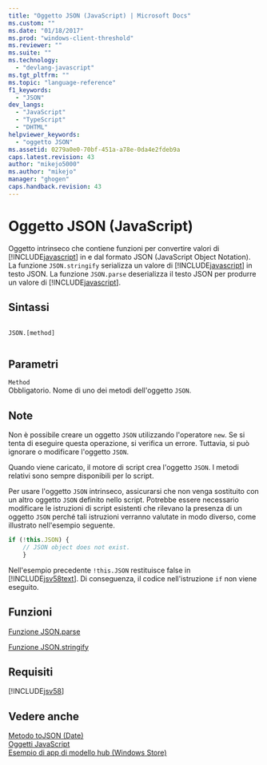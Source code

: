 ```yaml
---
title: "Oggetto JSON (JavaScript) | Microsoft Docs"
ms.custom: ""
ms.date: "01/18/2017"
ms.prod: "windows-client-threshold"
ms.reviewer: ""
ms.suite: ""
ms.technology: 
  - "devlang-javascript"
ms.tgt_pltfrm: ""
ms.topic: "language-reference"
f1_keywords: 
  - "JSON"
dev_langs: 
  - "JavaScript"
  - "TypeScript"
  - "DHTML"
helpviewer_keywords: 
  - "oggetto JSON"
ms.assetid: 0279a0e0-70bf-451a-a78e-0da4e2fdeb9a
caps.latest.revision: 43
author: "mikejo5000"
ms.author: "mikejo"
manager: "ghogen"
caps.handback.revision: 43
---
```

# Oggetto JSON (JavaScript)
Oggetto intrinseco che contiene funzioni per convertire valori di [!INCLUDE[javascript](../../javascript/includes/javascript-md.md)] in e dal formato JSON \(JavaScript Object Notation\).  La funzione `JSON.stringify` serializza un valore di [!INCLUDE[javascript](../../javascript/includes/javascript-md.md)] in testo JSON.  La funzione `JSON.parse` deserializza il testo JSON per produrre un valore di [!INCLUDE[javascript](../../javascript/includes/javascript-md.md)].  
  
## Sintassi  
  
```  
  
JSON.[method]  
  
```  
  
## Parametri  
 `Method`  
 Obbligatorio.  Nome di uno dei metodi dell'oggetto `JSON`.  
  
## Note  
 Non è possibile creare un oggetto `JSON` utilizzando l'operatore `new`.  Se si tenta di eseguire questa operazione, si verifica un errore.  Tuttavia, si può ignorare o modificare l'oggetto `JSON`.  
  
 Quando viene caricato, il motore di script crea l'oggetto `JSON`.  I metodi relativi sono sempre disponibili per lo script.  
  
 Per usare l'oggetto `JSON` intrinseco, assicurarsi che non venga sostituito con un altro oggetto `JSON` definito nello script.  Potrebbe essere necessario modificare le istruzioni di script esistenti che rilevano la presenza di un oggetto `JSON` perché tali istruzioni verranno valutate in modo diverso,  come illustrato nell'esempio seguente.  
  
```javascript  
if (!this.JSON) {  
    // JSON object does not exist.  
    }  
```  
  
 Nell'esempio precedente `!this.JSON` restituisce false in [!INCLUDE[jsv58text](../../javascript/reference/includes/jsv58text-md.md)].  Di conseguenza, il codice nell'istruzione `if` non viene eseguito.  
  
## Funzioni  
 [Funzione JSON.parse](../../javascript/reference/json-parse-function-javascript.md)  
  
 [Funzione JSON.stringify](../../javascript/reference/json-stringify-function-javascript.md)  
  
## Requisiti  
 [!INCLUDE[jsv58](../../javascript/reference/includes/jsv58-md.md)]  
  
## Vedere anche  
 [Metodo toJSON \(Date\)](../../javascript/reference/tojson-method-date-javascript.md)   
 [Oggetti JavaScript](../../javascript/reference/javascript-objects.md)   
 [Esempio di app di modello hub \(Windows Store\)](http://code.msdn.microsoft.com/Hub-template-sample-with-4b70002d)